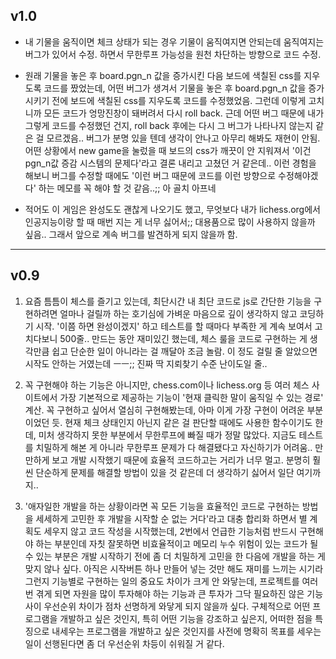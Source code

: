 
## v1.0

- 내 기물을 움직이면 체크 상태가 되는 경우 기물이 움직여지면 안되는데 움직여지는 버그가 있어서 수정. 하면서 무한루프 가능성을 원천 차단하는 방향으로 코드 수정. 

- 원래 기물을 놓은 후 board.pgn_n 값을 증가시킨 다음 보드에 색칠된 css를 지우도록 코드를 짰었는데, 어떤 버그가 생겨서 기물을 놓은 후 board.pgn_n 값을 증가시키기 전에 보드에 색칠된 css를 지우도록 코드를 수정했었음. 그런데 이렇게 고치니까 모든 코드가 엉망진창이 돼버려서 다시 roll back. 근데 어떤 버그 때문에 내가 그렇게 코드를 수정했던 건지, roll back 후에는 다시 그 버그가 나타나지 않는지 같은 걸 모르겠음.. 버그가 분명 있을 텐데 생각이 안나고 아무리 해봐도 재현이 안됨. 어떤 상황에서 new game을 눌렀을 때 보드의 css가 깨끗이 안 지워져서 '이건 pgn_n값 증감 시스템의 문제다'라고 결론 내리고 고쳤던 거 같은데.. 이런 경험을 해보니 버그를 수정할 때에도 '이런 버그 때문에 코드를 이런 방향으로 수정해야겠다' 하는 메모를 꼭 해야 할 것 같음..;; 아 골치 아프네

- 적어도 이 게임은 완성도도 괜찮게 나오기도 했고, 무엇보다 내가 lichess.org에서 인공지능이랑 할 때 매번 지는 게 너무 싫어서;; 대용품으로 많이 사용하지 않을까 싶음.. 그래서 앞으로 계속 버그를 발견하게 되지 않을까 함. 


---

## v0.9

1. 요즘 틈틈이 체스를 즐기고 있는데, 최단시간 내 최단 코드로 js로 간단한 기능을 구현하려면 얼마나 걸릴까 하는 호기심에 가벼운 마음으로 깊이 생각하지 않고 코딩하기 시작. '이쯤 하면 완성이겠지' 하고 테스트를 할 때마다 부족한 게 계속 보여서 고치다보니 500줄.. 만드는 동안 재미있긴 했는데, 체스 룰을 코드로 구현하는 게 생각만큼 쉽고 단순한 일이 아니라는 걸 깨달아 조금 놀람. 이 정도 걸릴 줄 알았으면 시작도 안하는 거였는데 ㅡㅡ;; 진짜 딱 지뢰찾기 수준 난이도일 줄..


2. 꼭 구현해야 하는 기능은 아니지만, chess.com이나 lichess.org 등 여러 체스 사이트에서 가장 기본적으로 제공하는 기능이 '현재 클릭한 말이 움직일 수 있는 경로' 계산. 꼭 구현하고 싶어서 열심히 구현해봤는데, 아마 이게 가장 구현이 어려운 부분이었던 듯. 현재 체크 상태인지 아닌지 같은 걸 판단할 때에도 사용한 함수이기도 한데, 미처 생각하지 못한 부분에서 무한루프에 빠질 때가 정말 많았다. 지금도 테스트를 치밀하게 해본 게 아니라 무한루프 문제가 다 해결됐다고 자신하기가 어려움.. 만만하게 보고 개발 시작했기 때문에 효율적 코드하고는 거리가 너무 멀고. 분명히 훨씬 단순하게 문제를 해결할 방법이 있을 것 같은데 더 생각하기 싫어서 일단 여기까지.. 


3. '애자일한 개발을 하는 상황이라면 꼭 모든 기능을 효율적인 코드로 구현하는 방법을 세세하게 고민한 후 개발을 시작할 순 없는 거다'라고 대충 합리화 하면서 별 계획도 세우지 않고 코드 작성을 시작했는데, 2번에서 언급한 기능처럼 반드시 구현해야 하는 부분인데 자칫 잘못하면 비효율적이고 메모리 누수 위험이 있는 코드가 될 수 있는 부분은 개발 시작하기 전에 좀 더 치밀하게 고민을 한 다음에 개발을 하는 게 맞지 않나 싶다. 아직은 시작버튼 하나 만들어 넣는 것만 해도 재미를 느끼는 시기라 그런지 기능별로 구현하는 일의 중요도 차이가 크게 안 와닿는데, 프로젝트를 여러 번 겪게 되면 자원을 많이 투자해야 하는 기능과 큰 투자가 그닥 필요하진 않은 기능 사이 우선순위 차이가 점차 선명하게 와닿게 되지 않을까 싶다. 구체적으로 어떤 프로그램을 개발하고 싶은 것인지, 특히 어떤 기능을 강조하고 싶은지, 어떠한 점을 특징으로 내세우는 프로그램을 개발하고 싶은 것인지를 사전에 명확히 목표를 세우는 일이 선행된다면 좀 더 우선순위 차등이 쉬워질 거 같다.
